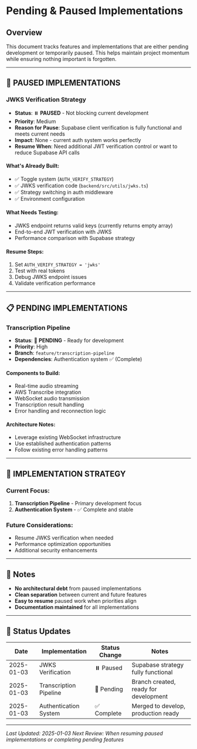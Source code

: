 # Pending & Paused Implementations

## Overview
This document tracks features and implementations that are either pending development or temporarily paused. This helps maintain project momentum while ensuring nothing important is forgotten.

---

## 🚧 **PAUSED IMPLEMENTATIONS**

### **JWKS Verification Strategy**
- **Status**: ⏸️ **PAUSED** - Not blocking current development
- **Priority**: Medium
- **Reason for Pause**: Supabase client verification is fully functional and meets current needs
- **Impact**: None - current auth system works perfectly
- **Resume When**: Need additional JWT verification control or want to reduce Supabase API calls

#### **What's Already Built:**
- ✅ Toggle system (`AUTH_VERIFY_STRATEGY`)
- ✅ JWKS verification code (`backend/src/utils/jwks.ts`)
- ✅ Strategy switching in auth middleware
- ✅ Environment configuration

#### **What Needs Testing:**
- JWKS endpoint returns valid keys (currently returns empty array)
- End-to-end JWT verification with JWKS
- Performance comparison with Supabase strategy

#### **Resume Steps:**
1. Set `AUTH_VERIFY_STRATEGY = 'jwks'`
2. Test with real tokens
3. Debug JWKS endpoint issues
4. Validate verification performance

---

## 📋 **PENDING IMPLEMENTATIONS**

### **Transcription Pipeline**
- **Status**: 🔄 **PENDING** - Ready for development
- **Priority**: High
- **Branch**: `feature/transcription-pipeline`
- **Dependencies**: Authentication system ✅ (Complete)

#### **Components to Build:**
- Real-time audio streaming
- AWS Transcribe integration
- WebSocket audio transmission
- Transcription result handling
- Error handling and reconnection logic

#### **Architecture Notes:**
- Leverage existing WebSocket infrastructure
- Use established authentication patterns
- Follow existing error handling patterns

---

## 🎯 **IMPLEMENTATION STRATEGY**

### **Current Focus:**
1. **Transcription Pipeline** - Primary development focus
2. **Authentication System** - ✅ Complete and stable

### **Future Considerations:**
- Resume JWKS verification when needed
- Performance optimization opportunities
- Additional security enhancements

---

## 📝 **Notes**

- **No architectural debt** from paused implementations
- **Clean separation** between current and future features
- **Easy to resume** paused work when priorities align
- **Documentation maintained** for all implementations

---

## 🔄 **Status Updates**

| Date | Implementation | Status Change | Notes |
|------|----------------|---------------|-------|
| 2025-01-03 | JWKS Verification | ⏸️ Paused | Supabase strategy fully functional |
| 2025-01-03 | Transcription Pipeline | 🔄 Pending | Branch created, ready for development |
| 2025-01-03 | Authentication System | ✅ Complete | Merged to develop, production ready |

---

*Last Updated: 2025-01-03*
*Next Review: When resuming paused implementations or completing pending features*

